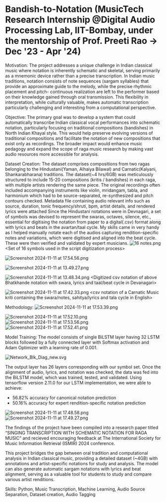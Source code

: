 # Bandish-to-Notation (MusicTech Research Internship @Digital Audio Processing Lab, IIT-Bombay, under the mentorship of Prof. Preeti Rao -> Dec '23 - Apr '24)

Motivation:
The project addresses a unique challenge in Indian classical music where notation is inherently schematic and skeletal, serving primarily as a mnemonic device rather than a precise transcription. In Indian music traditions, notation consists of note sequences (sargam syllables) that provide an approximate guide to the melody, while the precise rhythmic placement and pitch- continuous realization are left to the performer based on their knowledge gained through oral transmission. This flexibility in interpretation, while culturally valuable, makes automatic transcription particularly challenging and interesting from a computational perspective.

Objective:
The primary goal was to develop a system that could automatically transcribe Indian classical vocal performances into schematic notation, particularly focusing on traditional compositions (bandishes) in North Indian Khayal style. This would help preserve evolving versions of traditional compositions and facilitate the notation of new compositions that exist only as recordings. The broader impact would enhance music pedagogy and expand the scope of raga music research by making vast audio resources more accessible for analysis.

Dataset Creation:
The dataset comprises compositions from two ragas belonging to the Hindustani(Yaman, Alhaiya Bilawal) and Carnatic(Kalyani, Shankarabharana) traditions.
The dataset(~4 hrs/6GB) was meticulously structured to include 15-20 compositions (kritis / bandishes) in each raga, with multiple artists rendering the same piece.
The original recordings often included accompanying instruments like violin, mridangam, tabla, and harmonium which had to be source-separated, re-synthesized and pitch contours checked.
Metadata file containing audio relevant info such as source, duration, tonic frequency/shruti, bpm, artist details, and rendered lyrics were attached
Since the Hindustani notations were in Devnagari, a set of symbols was devised to represent the swaras, octaves, silence, etc., essential for digitising the notation from paper to a digital(.csv) format along with lyrics and beats in the avartan/taal cycle.
My skills came in very handy as I helped manually notate each of the audios capturing rendition-specific notes and variations, which were digitised and aligned into the beat cycle. These were then verified and validated by expert musicians.
![16 notes.png](https://prod-files-secure.s3.us-west-2.amazonaws.com/41c23b8e-74ea-499b-b84c-f5298716707d/d9fec7db-6b20-4d32-a273-8fc545bb321e/16_notes.png)
<Set of 16 symbols used in the script digitization process>

![Screenshot 2024-11-11 at 17.54.56.png](https://prod-files-secure.s3.us-west-2.amazonaws.com/41c23b8e-74ea-499b-b84c-f5298716707d/c6e411d9-1477-4204-be49-8c2c8d49cf91/Screenshot_2024-11-11_at_17.54.56.png)
<Summary of the dataset>

![Screenshot 2024-11-11 at 13.49.27.png](https://prod-files-secure.s3.us-west-2.amazonaws.com/41c23b8e-74ea-499b-b84c-f5298716707d/94c99188-a609-4368-a171-36f9c0290d5b/Screenshot_2024-11-11_at_13.49.27.png)
<An image of a Bhatkhande bandish notation>

![Screenshot 2024-11-11 at 13.48.34.png](https://prod-files-secure.s3.us-west-2.amazonaws.com/41c23b8e-74ea-499b-b84c-f5298716707d/e40ff841-6bd8-4fd5-9b96-6328379b5996/Screenshot_2024-11-11_at_13.48.34.png)
<Digitized csv notation of above Bhatkhande notation with swara, lyrics and taal/beat cycle in Devanagari>

![Screenshot 2024-11-11 at 17.42.33.png](https://prod-files-secure.s3.us-west-2.amazonaws.com/41c23b8e-74ea-499b-b84c-f5298716707d/746e6f9e-808c-472c-85bd-1110f9a8bd1e/Screenshot_2024-11-11_at_17.42.33.png)
<csv notation of a Carnatic Music kriti containing the swara/notes, sahitya/lyrics and tala cycle in English>

Methodology:
![Screenshot 2024-11-11 at 17.53.39.png](https://prod-files-secure.s3.us-west-2.amazonaws.com/41c23b8e-74ea-499b-b84c-f5298716707d/f3e6c8e6-3825-4322-b765-bef8bbf176cc/Screenshot_2024-11-11_at_17.53.39.png)
<Diagrammatic represesntation of the project pipeline>

![Screenshot 2024-11-11 at 17.52.10.png](https://prod-files-secure.s3.us-west-2.amazonaws.com/41c23b8e-74ea-499b-b84c-f5298716707d/8dfdd767-0692-4b0b-a9c1-e753bafbcdb6/Screenshot_2024-11-11_at_17.52.10.png)
![Screenshot 2024-11-11 at 17.53.56.png](https://prod-files-secure.s3.us-west-2.amazonaws.com/41c23b8e-74ea-499b-b84c-f5298716707d/03a2745e-900e-43bc-900a-92a6cae70364/Screenshot_2024-11-11_at_17.53.56.png)
![Screenshot 2024-11-11 at 17.52.41.png](https://prod-files-secure.s3.us-west-2.amazonaws.com/41c23b8e-74ea-499b-b84c-f5298716707d/44435cd0-edcb-4001-8967-06a9cea9daf0/Screenshot_2024-11-11_at_17.52.41.png)
<Median-value based notation evaluation>

Model Training: 
The model consists of single BiLSTM layer having 32 LSTM blocks followed by a fully connected layer with Softmax activation and Adam Optimizer with a learning rate of 0.001.

![Network_Blk_Diag_new.svg](https://prod-files-secure.s3.us-west-2.amazonaws.com/41c23b8e-74ea-499b-b84c-f5298716707d/2d52bd20-e076-486e-bfc3-bccd09ec5dc4/Network_Blk_Diag_new.svg)
<Flow Chart depicting the model architecture>

The output layer has 26 layers corresponding with our symbol set. Once the alignment of audio, lyrics, and notation was checked, the data was fed into the BiLSTM model, which was trained, tested, and validated.
Using tensorflow version 2.11.0 for our LSTM implementation, we were able to achieve:
- 56.82% accuracy for canonical notation prediction
- 50.16% accuracy for expert rendition-specific notation prediction

![Screenshot 2024-11-11 at 17.48.58.png](https://prod-files-secure.s3.us-west-2.amazonaws.com/41c23b8e-74ea-499b-b84c-f5298716707d/ecc2066c-4d2f-4050-81d8-716bbe5d17c3/Screenshot_2024-11-11_at_17.48.58.png)
![Screenshot 2024-11-11 at 17.49.27.png](https://prod-files-secure.s3.us-west-2.amazonaws.com/41c23b8e-74ea-499b-b84c-f5298716707d/98180359-984f-4c9f-b22e-a262a646c1cd/Screenshot_2024-11-11_at_17.49.27.png)

The findings of the project have been compiled into a research paper titled “SINGING TRANSCRIPTION WITH SCHEMATIC NOTATION FOR RAGA MUSIC“ and recieved encouraging feedback at The International Society for Music Information Retrieval (ISMIR) 2024 conference.

This project bridges the gap between oral tradition and computational analysis in Indian classical music, providing a detailed dataset (~4GB) with annotations and artist-specific notations for study and analysis. The model can also generate automatic sargam notations with lyrics and beat alignment, serving as a valuable tool for students to study and compare various artist renditions.

Skills: Python, Music Transcription, Machine Learning, Audio Source Separation, Dataset creation, Audio Tagging
